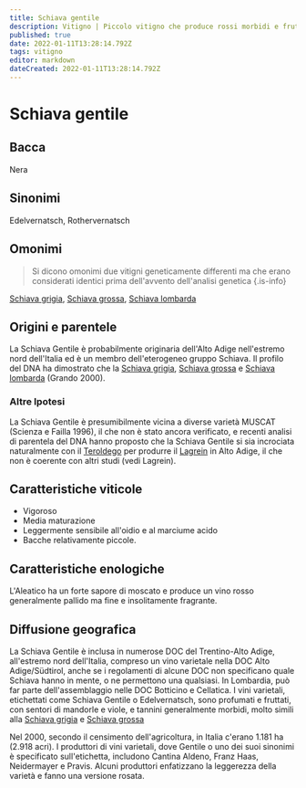 ```yaml
---
title: Schiava gentile
description: Vitigno | Piccolo vitigno che produce rossi morbidi e fruttati in Alto Adige
published: true
date: 2022-01-11T13:28:14.792Z
tags: vitigno
editor: markdown
dateCreated: 2022-01-11T13:28:14.792Z
---
```


# Schiava gentile

## Bacca
Nera

## Sinonimi
Edelvernatsch, Rothervernatsch

## Omonimi
> Si dicono omonimi due vitigni geneticamente differenti ma che erano considerati identici prima dell'avvento dell'analisi genetica
{.is-info}

[Schiava grigia](/vitigni/Italia/schiava-grigia), [Schiava grossa](/vitigni/Italia/schiava-grossa), [Schiava lombarda](/vitigni/Italia/schiava-lombarda) 

## Origini e parentele
La Schiava Gentile è probabilmente originaria dell'Alto Adige nell'estremo nord dell'Italia ed è un membro dell'eterogeneo gruppo Schiava. Il profilo del DNA ha dimostrato che la [Schiava grigia](/vitigni/Italia/schiava-grigia), [Schiava grossa](/vitigni/Italia/schiava-grossa) e [Schiava lombarda](/vitigni/Italia/schiava-lombarda) (Grando 2000).

### Altre Ipotesi

La Schiava Gentile è presumibilmente vicina a diverse varietà MUSCAT (Scienza e Failla 1996), il che non è stato ancora verificato, e recenti analisi di parentela del DNA hanno proposto che la Schiava Gentile si sia incrociata naturalmente con il [Teroldego](/vitigni/Italia/teroldego) per produrre il [Lagrein](/vitigni/Italia/lagrein) in Alto Adige, il che non è coerente con altri studi (vedi Lagrein).

## Caratteristiche viticole
- Vigoroso
- Media maturazione 
- Leggermente sensibile all'oidio e al marciume acido
- Bacche relativamente piccole.

## Caratteristiche enologiche
L'Aleatico ha un forte sapore di moscato e produce un vino rosso generalmente pallido ma fine e insolitamente fragrante.

## Diffusione geografica

La Schiava Gentile è inclusa in numerose DOC del Trentino-Alto Adige, all'estremo nord dell'Italia, compreso un vino varietale nella DOC Alto Adige/Südtirol, anche se i regolamenti di alcune DOC non specificano quale Schiava hanno in mente, o ne permettono una qualsiasi. In Lombardia, può far parte dell'assemblaggio nelle DOC Botticino e Cellatica. I vini varietali, etichettati come Schiava Gentile o Edelvernatsch, sono profumati e fruttati, con sentori di mandorle e viole, e tannini generalmente morbidi, molto simili alla [Schiava grigia](/vitigni/Italia/schiava-grigia) e [Schiava grossa](/vitigni/Italia/schiava-grossa)

Nel 2000, secondo il censimento dell'agricoltura, in Italia c'erano 1.181 ha (2.918 acri). I produttori di vini varietali, dove Gentile o uno dei suoi sinonimi è specificato sull'etichetta, includono Cantina Aldeno, Franz Haas, Neidermayer e Pravis. Alcuni produttori enfatizzano la leggerezza della varietà e fanno una versione rosata.